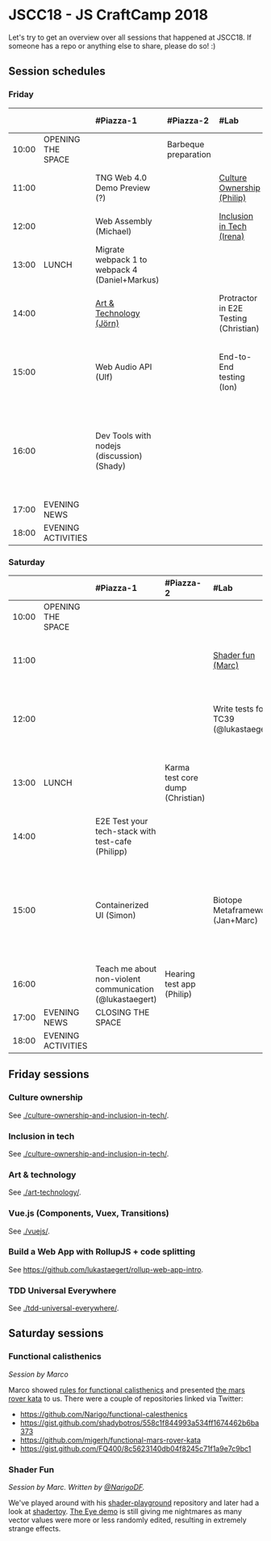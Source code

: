 # JSCC18 - JS CraftCamp 2018

Let's try to get an overview over all sessions that happened at JSCC18. If someone has a repo or anything else to share,
please do so! :)

## Session schedules

### Friday

|       |                    | #Piazza-1                                      | #Piazza-2            | #Lab                                             | #Workshop                                                                              | #Meeting                                                     | #Telko-1                                                 | #Blue                                                                                                             | #Senf                     | Somewhere else |
| :---- | :----------------- | :--------------------------------------------- | :------------------- | :----------------------------------------------- | :------------------------------------------------------------------------------------- | :----------------------------------------------------------- | :------------------------------------------------------- | :---------------------------------------------------------------------------------------------------------------- | :------------------------ | :------------- |
| 10:00 | OPENING THE SPACE  |                                                | Barbeque preparation |                                                  |                                                                                        |                                                              |                                                          |                                                                                                                   |                           |                |
| 11:00 |                    | TNG Web 4.0 Demo Preview (?)                   |                      | [Culture Ownership (Philip)](#culture-ownership) | Parcel (Jurek)                                                                         | Universal JavaScript pitfalls (Anna)                         |                                                          |                                                                                                                   | RegEx Crosswords (Marc)   |                |
| 12:00 |                    | Web Assembly (Michael)                         |                      | [Inclusion in Tech (Irena)](#inclusion-in-tech)  | GraphQL Apollo Client Offline (Andi)                                                   |                                                              |                                                          |                                                                                                                   |                           |                |
| 13:00 | LUNCH              | Migrate webpack 1 to webpack 4 (Daniel+Markus) |                      |                                                  | Programming for Kids (Florian)                                                         |                                                              |                                                          |                                                                                                                   |                           |                |
| 14:00 |                    | [Art & Technology (Jörn)](#art-technology)     |                      | Protractor in E2E Testing (Christian)            | Weird algebraic JS (as simple as possible) (Daniel)                                    | Home IOT (Martin)                                            |                                                          | Loops must die (Marco)                                                                                            |                           |                |
| 15:00 |                    | Web Audio API (Ulf)                            |                      | End-to-End testing (Ion)                         | [Vue.js (Components, Vuex, Transitions) (Vannsl)](#vue-js-components-vuex-transitions) | Use React as Configuration Tool (Philipp)                    | Performance of GIS Databases with Node.js (Aikos Polgár) | [Build a Web App with RollupJS + code splitting (@lukastaegert)](#build-a-web-app-with-rollupjs--code-splitting)  | The power of curry (Marc) |                |
| 16:00 |                    | Dev Tools with nodejs (discussion) (Shady)     |                      |                                                  | Web components from scratch (Wolfram)                                                  | [TDD Universal Everywhere (Tobi)](#tdd-universal-everywhere) |                                                          | Lessons learned in 6 years of building and running nodejs services in ultra-scalable environments (Markus Ziller) | Ramda (Marc)              |                |
| 17:00 | EVENING NEWS       |                                                |                      |                                                  |                                                                                        |                                                              |                                                          |                                                                                                                   |                           |                |
| 18:00 | EVENING ACTIVITIES |                                                |                      |                                                  |                                                                                        |                                                              |                                                          |                                                                                                                   |                           |                |

### Saturday

|       |                    | #Piazza-1                                                | #Piazza-2                        | #Lab                                 | #Workshop                                                                                      | #Meeting                              | #Telko-1                      | #Blue                                                          | #Senf        | Somewhere else                                       |
| :---- | :----------------- | :------------------------------------------------------- | :------------------------------- | :----------------------------------- | :--------------------------------------------------------------------------------------------- | :------------------------------------ | :---------------------------- | :------------------------------------------------------------- | :----------- | :--------------------------------------------------- |
| 10:00 | OPENING THE SPACE  |                                                          |                                  |                                      |                                                                                                |                                       |                               |                                                                |              |                                                      |
| 11:00 |                    |                                                          |                                  | [Shader fun (Marc)](#shader-fun)     | Frontend, backend in sync with Pact (David)                                                    | Folktale FP-library for JS (Sergii)   |                               | Yet another framework (Carlo)                                  |              | How to be a better software engineer (Samir)         |
| 12:00 |                    |                                                          |                                  | Write tests for TC39 (@lukastaegert) | Recognizing our potential for faster web (things) (Daniel)                                     | GraphQL wonderland (Robert / @rhosts) |                               |                                                                |              | Blockchain (Jeff)                                    |
| 13:00 | LUNCH              |                                                          | Karma test core dump (Christian) |                                      | #jscc19 orga (Wolfram)                                                                         |                                       |                               |                                                                |              | JamStack? How to build static content pages (Robert) |
| 14:00 |                    | E2E Test your tech-stack with test-cafe (Philipp)        |                                  |                                      | Star a library (Andi)                                                                          |                                       |                               | [Functional calisthenics I (Marco)](#functional-calisthenics)  |              |                                                      |
| 15:00 |                    | Containerized UI (Simon)                                 |                                  | Biotope Metaframework (Jan+Marc)     | Show code and architecture of a large Angular app with live updated over websocket (Christian) | Apprenticeship program (Wolfram)      |                               | [Functional calisthenics II (Marco)](#functional-calisthenics) |              |                                                      |
| 16:00 |                    | Teach me about non-violent communication (@lukastaegert) | Hearing test app (Philip)        |                                      |                                                                                                | A new take on webcomponents (Marc)    | FP @ work discussion (Sergii) | Podcasts for developers (Anian)                                | HTTP2 (Ines) |                                                      |
| 17:00 | EVENING NEWS       | CLOSING THE SPACE                                        |                                  |                                      |                                                                                                |                                       |                               |                                                                |              |                                                      |
| 18:00 | EVENING ACTIVITIES |                                                          |                                  |                                      |                                                                                                |                                       |                               |                                                                |              |                                                      |

## Friday sessions

### Culture ownership

See [./culture-ownership-and-inclusion-in-tech/](./culture-ownership-and-inclusion-in-tech/).

### Inclusion in tech

See [./culture-ownership-and-inclusion-in-tech/](./culture-ownership-and-inclusion-in-tech/).

### Art & technology

See [./art-technology/](./art-technology/).

### Vue.js (Components, Vuex, Transitions)

See [./vuejs/](./vuejs/).

### Build a Web App with RollupJS + code splitting

See https://github.com/lukastaegert/rollup-web-app-intro.

### TDD Universal Everywhere

See [./tdd-universal-everywhere/](./tdd-universal-everywhere/).

## Saturday sessions

### Functional calisthenics

*Session by Marco*

Marco showed [rules for functional calisthenics](https://codurance.com/2017/10/12/functional-calisthenics/) and
presented [the mars rover kata](https://codurance.com/2017/11/16/katas-for-functional-calisthenics/) to us. There were
a couple of repositories linked via Twitter:

- https://github.com/Narigo/functional-calesthenics
- https://gist.github.com/shadybotros/558c1f844993a534ff1674462b6ba373
- https://github.com/migerh/functional-mars-rover-kata
- https://gist.github.com/FQ400/8c5623140db04f8245c71f1a9e7c9bc1

### Shader Fun

*Session by Marc.*
*Written by [@NarigoDF](https://twitter.com/NarigoDF).*

We've played around with his [shader-playground](https://github.com/SheepFromHeaven/shader-playground) repository and 
later had a look at [shadertoy](https://www.shadertoy.com/). [The Eye demo](https://www.shadertoy.com/view/MsKBDG) is 
still giving me nightmares as many vector values were more or less randomly edited, resulting in extremely strange 
effects.
